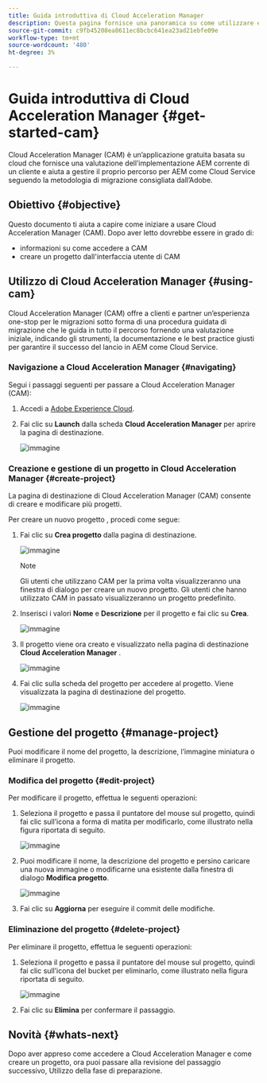 ```yaml
---
title: Guida introduttiva di Cloud Acceleration Manager
description: Questa pagina fornisce una panoramica su come utilizzare e iniziare a utilizzare Cloud Acceleration Manager.
source-git-commit: c9fb45208ea8611ec8bcbc641ea23ad21ebfe09e
workflow-type: tm+mt
source-wordcount: '480'
ht-degree: 3%

---
```



# Guida introduttiva di Cloud Acceleration Manager {#get-started-cam}

Cloud Acceleration Manager (CAM) è un’applicazione gratuita basata su cloud che fornisce una valutazione dell’implementazione AEM corrente di un cliente e aiuta a gestire il proprio percorso per AEM come Cloud Service seguendo la metodologia di migrazione consigliata dall’Adobe.

## Obiettivo {#objective}

Questo documento ti aiuta a capire come iniziare a usare Cloud Acceleration Manager (CAM). Dopo aver letto dovrebbe essere in grado di:

* informazioni su come accedere a CAM
* creare un progetto dall&#39;interfaccia utente di CAM

## Utilizzo di Cloud Acceleration Manager {#using-cam}

Cloud Acceleration Manager (CAM) offre a clienti e partner un’esperienza one-stop per le migrazioni sotto forma di una procedura guidata di migrazione che le guida in tutto il percorso fornendo una valutazione iniziale, indicando gli strumenti, la documentazione e le best practice giusti per garantire il successo del lancio in AEM come Cloud Service.

### Navigazione a Cloud Acceleration Manager {#navigating}

Segui i passaggi seguenti per passare a Cloud Acceleration Manager (CAM):

1. Accedi a [Adobe Experience Cloud](https://experience.adobe.com).

1. Fai clic su **Launch** dalla scheda **Cloud Acceleration Manager** per aprire la pagina di destinazione.

   ![immagine](/help/move-to-cloud-service/cloud-acceleration-manager/assets/cam-1.png)

### Creazione e gestione di un progetto in Cloud Acceleration Manager {#create-project}

La pagina di destinazione di Cloud Acceleration Manager (CAM) consente di creare e modificare più progetti.

Per creare un nuovo progetto , procedi come segue:

1. Fai clic su **Crea progetto** dalla pagina di destinazione.

   ![immagine](/help/move-to-cloud-service/cloud-acceleration-manager/assets/cam-2.png)

   >[!NOTE]
   >Gli utenti che utilizzano CAM per la prima volta visualizzeranno una finestra di dialogo per creare un nuovo progetto. Gli utenti che hanno utilizzato CAM in passato visualizzeranno un progetto predefinito.

1. Inserisci i valori **Nome** e **Descrizione** per il progetto e fai clic su **Crea**.

   ![immagine](/help/move-to-cloud-service/cloud-acceleration-manager/assets/cam-3.png)

1. Il progetto viene ora creato e visualizzato nella pagina di destinazione **Cloud Acceleration Manager** .

   ![immagine](/help/move-to-cloud-service/cloud-acceleration-manager/assets/cam-landing.png)

1. Fai clic sulla scheda del progetto per accedere al progetto. Viene visualizzata la pagina di destinazione del progetto.

   ![immagine](/help/move-to-cloud-service/cloud-acceleration-manager/assets/cam-5.png)

## Gestione del progetto {#manage-project}

Puoi modificare il nome del progetto, la descrizione, l’immagine miniatura o eliminare il progetto.

### Modifica del progetto {#edit-project}

Per modificare il progetto, effettua le seguenti operazioni:

1. Seleziona il progetto e passa il puntatore del mouse sul progetto, quindi fai clic sull’icona a forma di matita per modificarlo, come illustrato nella figura riportata di seguito.

   ![immagine](/help/move-to-cloud-service/cloud-acceleration-manager/assets/cam-4.png)

1. Puoi modificare il nome, la descrizione del progetto e persino caricare una nuova immagine o modificarne una esistente dalla finestra di dialogo **Modifica progetto**.

   ![immagine](/help/move-to-cloud-service/cloud-acceleration-manager/assets/cam-edit.png)

1. Fai clic su **Aggiorna** per eseguire il commit delle modifiche.

### Eliminazione del progetto {#delete-project}

Per eliminare il progetto, effettua le seguenti operazioni:

1. Seleziona il progetto e passa il puntatore del mouse sul progetto, quindi fai clic sull’icona del bucket per eliminarlo, come illustrato nella figura riportata di seguito.

   ![immagine](/help/move-to-cloud-service/cloud-acceleration-manager/assets/cam-4.png)

1. Fai clic su **Elimina** per confermare il passaggio.

## Novità {#whats-next}

Dopo aver appreso come accedere a Cloud Acceleration Manager e come creare un progetto, ora puoi passare alla revisione del passaggio successivo, Utilizzo della fase di preparazione.
